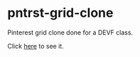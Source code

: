 # pntrst-grid-clone

Pinterest grid clone done for a DEVF class.

Click [here](https://duchness.github.io/pntrst-grid-clone/) to see it.
